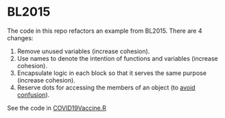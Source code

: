 # BL2015

The code in this repo refactors an example from BL2015. There are 4 changes:

1. Remove unused variables (increase cohesion).
1. Use names to denote the intention of functions and variables (increase cohesion).
1. Encapsulate logic in each block so that it serves the same purpose (increase cohesion).
1. Reserve dots for accessing the members of an object (to [avoid confusion](https://style.tidyverse.org/syntax.html)).

See the code in [COVID19Vaccine.R](./COVID19Vaccine.R)
